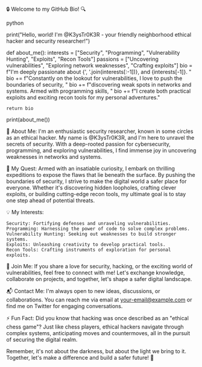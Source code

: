 🔒 Welcome to my GitHub Bio! 🔍

python

print("Hello, world! I'm @K3ysTr0K3R - your friendly neighborhood ethical hacker and security researcher!")

def about_me():
    interests = ["Security", "Programming", "Vulnerability Hunting", "Exploits", "Recon Tools"]
    passions = ["Uncovering vulnerabilities", "Exploring network weaknesses", "Crafting exploits"]
    bio = f"I'm deeply passionate about {', '.join(interests[:-1])}, and {interests[-1]}. "
    bio += f"Constantly on the lookout for vulnerabilities, I love to push the boundaries of security, "
    bio += f"discovering weak spots in networks and systems. Armed with programming skills, "
    bio += f"I create both practical exploits and exciting recon tools for my personal adventures."

    return bio

print(about_me())

📖 About Me:
I'm an enthusiastic security researcher, known in some circles as an ethical hacker. My name is @K3ysTr0K3R, and I'm here to unravel the secrets of security. With a deep-rooted passion for cybersecurity, programming, and exploring vulnerabilities, I find immense joy in uncovering weaknesses in networks and systems.

🔎 My Quest:
Armed with an insatiable curiosity, I embark on thrilling expeditions to expose the flaws that lie beneath the surface. By pushing the boundaries of security, I strive to make the digital world a safer place for everyone. Whether it's discovering hidden loopholes, crafting clever exploits, or building cutting-edge recon tools, my ultimate goal is to stay one step ahead of potential threats.

💡 My Interests:

    Security: Fortifying defenses and unraveling vulnerabilities.
    Programming: Harnessing the power of code to solve complex problems.
    Vulnerability Hunting: Seeking out weaknesses to build stronger systems.
    Exploits: Unleashing creativity to develop practical tools.
    Recon Tools: Crafting instruments of exploration for personal exploits.

🔐 Join Me:
If you share a love for security, hacking, or the exciting world of vulnerabilities, feel free to connect with me! Let's exchange knowledge, collaborate on projects, and together, let's shape a safer digital landscape.

📬 Contact Me:
I'm always open to new ideas, discussions, or collaborations. You can reach me via email at your-email@example.com or find me on Twitter for engaging conversations.

⚡ Fun Fact:
Did you know that hacking was once described as an "ethical chess game"? Just like chess players, ethical hackers navigate through complex systems, anticipating moves and countermoves, all in the pursuit of securing the digital realm.

Remember, it's not about the darkness, but about the light we bring to it. Together, let's make a difference and build a safer future! 💪
